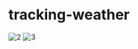 # tracking-weather


![2](https://user-images.githubusercontent.com/114144254/196239238-25e6c9c2-6e6e-4234-a140-1a42ac8622ed.png)
![3](https://user-images.githubusercontent.com/114144254/196239250-670e7f01-089e-4834-b77f-0c9ed39e6d98.png)
